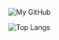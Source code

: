 ![My GitHub](https://github-readme-stats.vercel.app/api?username=sparksam&count_private=true&show_icons=true&theme=vision-friendly-dark&include_all_commits=true)

![Top Langs](https://github-readme-stats.vercel.app/api/top-langs?username=sparksam&count_private=true&theme=vision-friendly-dark&layout=compact)
